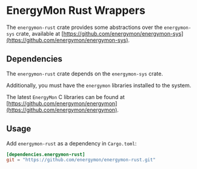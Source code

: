 # EnergyMon Rust Wrappers

The `energymon-rust` crate provides some abstractions over the `energymon-sys`
crate, available at
[https://github.com/energymon/energymon-sys](https://github.com/energymon/energymon-sys).

## Dependencies

The `energymon-rust` crate depends on the `energymon-sys` crate.

Additionally, you must have the `energymon` libraries installed to the system.

The latest `EnergyMon` C libraries can be found at
[https://github.com/energymon/energymon](https://github.com/energymon/energymon).

## Usage
Add `energymon-rust` as a dependency in `Cargo.toml`:

```toml
[dependencies.energymon-rust]
git = "https://github.com/energymon/energymon-rust.git"
```
